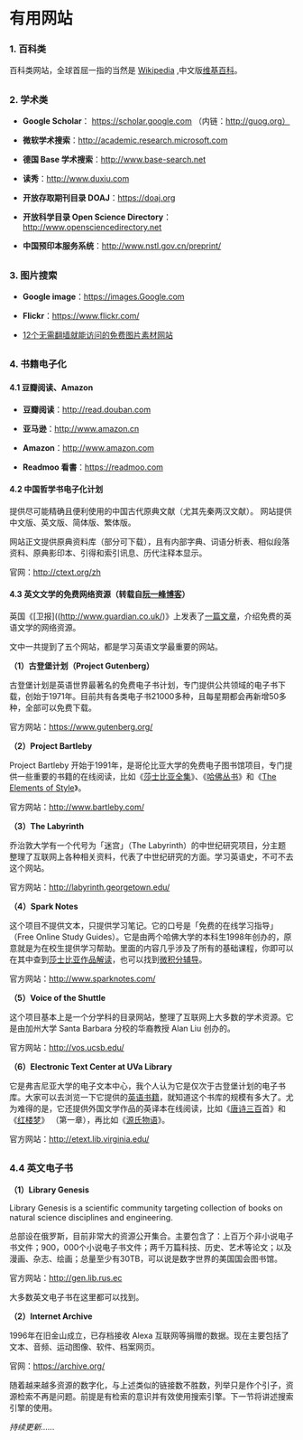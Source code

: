 # 有用网站

### 1. 百科类

百科类网站，全球首屈一指的当然是 [Wikipedia](https://www.wikipedia.org) ,中文版[维基百科](https://zh.wikipedia.org)。

## 

### 2. 学术类

* **Google Scholar**： https://scholar.google.com （内链：http://guog.org）

* **微软学术搜索**：http://academic.research.microsoft.com

* **德国 Base 学术搜索**：http://www.base-search.net

* **读秀**：http://www.duxiu.com

* **开放存取期刊目录 DOAJ**：https://doaj.org

* **开放科学目录 Open Science Directory**：http://www.opensciencedirectory.net 

* **中国预印本服务系统**：http://www.nstl.gov.cn/preprint/

## 

### 3. 图片搜索

* **Google image**：https://images.Google.com 

* **Flickr**：https://www.flickr.com/

* [12个无需翻墙就能访问的免费图片素材网站](https://mp.weixin.qq.com/s?__biz=MzA5NDExMjUwOA==&mid=208542600&idx=1&sn=979a361602675b8f3b5be73fae32724e&scene=4&srcid=pwr0Yb98aN9dz8Dhlrri#rd)

## 

### 4. 书籍电子化

#### 4.1 豆瓣阅读、Amazon

* **豆瓣阅读**：http://read.douban.com

* **亚马逊**：http://www.amazon.cn 

* **Amazon**：http://www.amazon.com 

* **Readmoo 看書**：https://readmoo.com

#### 4.2 中国哲学书电子化计划

提供尽可能精确且便利使用的中国古代原典文献（尤其先秦两汉文献）。
网站提供中文版、英文版、简体版、繁体版。

网站正文提供原典资料库（部分可下载），且有内部字典、词语分析表、相似段落资料、原典影印本、引得和索引讯息、历代注释本显示。

官网：http://ctext.org/zh

#### 4.3 英文文学的免费网络资源（转载自[阮一峰博客](http://www.ruanyifeng.com/blog/2007/08/free_internet_resources_of_english_literature.html)）

英国《[卫报]((http://www.guardian.co.uk/)》上发表了[一篇文章](http://education.guardian.co.uk/higher/columnist/story/0,,2134244,00.html)，介绍免费的英语文学的网络资源。

文中一共提到了五个网站，都是学习英语文学最重要的网站。

**（1）古登堡计划（Project Gutenberg）**

古登堡计划是英语世界最著名的免费电子书计划，专门提供公共领域的电子书下载，创始于1971年。目前共有各类电子书21000多种，且每星期都会再新增50多种，全部可以免费下载。

官方网站：https://www.gutenberg.org/

**（2）Project Bartleby**

Project Bartleby 开始于1991年，是哥伦比亚大学的免费电子图书馆项目，专门提供一些重要的书籍的在线阅读，比如《[莎士比亚全集](http://www.bartleby.com/70/)》、《[哈佛丛书](http://www.bartleby.com/hc/)》和《[The Elements of Style](http://www.bartleby.com/141/)》。

官方网站：http://www.bartleby.com/

**（3）The Labyrinth**

乔治敦大学有一个代号为「迷宫｣（The Labyrinth）的中世纪研究项目，分主题整理了互联网上各种相关资料，代表了中世纪研究的方面。学习英语史，不可不去这个网站。

官方网站：http://labyrinth.georgetown.edu/

**（4）Spark Notes**

这个项目不提供文本，只提供学习笔记。它的口号是「免费的在线学习指导｣（Free Online Study Guides）。它是由两个哈佛大学的本科生1998年创办的，原意就是为在校生提供学习帮助。里面的内容几乎涉及了所有的基础课程，你即可以在其中查到[莎士比亚作品解读](http://www.sparknotes.com/shakespeare/)，也可以找到[微积分辅导](http://www.sparknotes.com/math/)。

官方网站：http://www.sparknotes.com/

**（5）Voice of the Shuttle**

这个项目基本上是一个分学科的目录网站，整理了互联网上大多数的学术资源。它是由加州大学 Santa Barbara 分校的华裔教授 Alan Liu 创办的。

官方网站：http://vos.ucsb.edu/

**（6）Electronic Text Center at UVa Library**

它是弗吉尼亚大学的电子文本中心，我个人认为它是仅次于古登堡计划的电子书库。大家可以去浏览一下它提供的[英语书籍](http://etext.lib.virginia.edu/collections/languages/english/)，就知道这个书库的规模有多大了。尤为难得的是，它还提供外国文学作品的英译本在线阅读，比如《[唐诗三百](http://etext.lib.virginia.edu/chinese/frame.htm)首》和《[红楼梦](http://etext.lib.virginia.edu/chinese/HLM/caohome.html)》 （第一章），再比如《[源氏物语](http://etext.lib.virginia.edu/japanese/genji/index.html)》。

官方网站：http://etext.lib.virginia.edu/

## 

### 4.4 英文电子书

**（1）Library Genesis**

Library Genesis is a scientific community targeting collection of books on natural science disciplines and engineering.

总部设在俄罗斯，目前非常大的资源公开集合。主要包含了：上百万个非小说电子书文件；900，000个小说电子书文件；两千万篇科技、历史、艺术等论文；以及漫画、杂志、绘画；总量至少有30TB，可以说是数字世界的美国国会图书馆。

官方网站：http://gen.lib.rus.ec

大多数英文电子书在这里都可以找到。

**（2）Internet Archive**

1996年在旧金山成立，已存档接收 Alexa 互联网等捐赠的数据。现在主要包括了文本、音频、运动图像、软件、档案网页。


官网：https://archive.org/ 

随着越来越多资源的数字化，与上述类似的链接数不胜数，列举只是作个引子，资源检索不再是问题。前提是有检索的意识并有效使用搜索引擎。下一节将讲述搜索引擎的使用。

*持续更新......*

